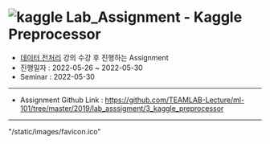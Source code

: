 # <img src="/static/images/favicon.ico" title = "kaggle"> Lab_Assignment - Kaggle Preprocessor 
- [데이터 전처리](https://github.com/yongchoooon/TIL/blob/main/ML/Data_Preprocessing) 강의 수강 후 진행하는 Assignment
- 진행일자 : 2022-05-26 ~ 2022-05-30
- Seminar : 2022-05-30
---
- Assignment Github Link : https://github.com/TEAMLAB-Lecture/ml-101/tree/master/2019/lab_asssigment/3_kaggle_preprocessor
---
"/static/images/favicon.ico"